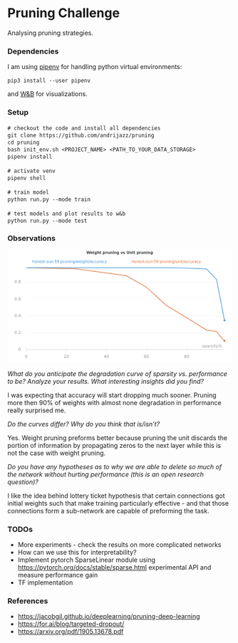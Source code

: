 # Pruning Challenge

Analysing pruning strategies.

### Dependencies

I am using [pipenv](https://pipenv-es.readthedocs.io/es/stable/) for handling python virtual environments:
```
pip3 install --user pipenv
```
and [W&B](https://www.wandb.com/) for visualizations.

### Setup

```
# checkout the code and install all dependencies
git clone https://github.com/andrijazz/pruning
cd pruning
bash init_env.sh <PROJECT_NAME> <PATH_TO_YOUR_DATA_STORAGE>
pipenv install

# activate venv
pipenv shell

# train model
python run.py --mode train

# test models and plot results to w&b
python run.py --mode test

```

### Observations

![](https://github.com/andrijazz/pruning/blob/master/docs/plot2.png)

*What do you anticipate the degradation curve of sparsity vs. performance to be? Analyze your results. What interesting insights did you find?*

I was expecting that accuracy will start dropping much sooner. Pruning more then 90% of weights with almost none degradation in performance really surprised me.  

*Do the curves differ? Why do you think that is/isn’t?*
 
Yes. Weight pruning preforms better because pruning the unit discards the portion of information by propagating zeros to the next layer while this is not the case with weight pruning.  

*Do you have any hypotheses as to why we are able to delete so much of the network without hurting performance
(this is an open research question)?*

I like the idea behind lottery ticket hypothesis that certain connections got initial weights such that make training particularly effective - and that those connections form a sub-network are capable of preforming the task.

### TODOs
* More experiments - check the results on more complicated networks
* How can we use this for interpretability?
* Implement pytorch SparseLinear module using https://pytorch.org/docs/stable/sparse.html experimental API and measure performance gain
* TF implementation

### References
* https://jacobgil.github.io/deeplearning/pruning-deep-learning
* https://for.ai/blog/targeted-dropout/
* https://arxiv.org/pdf/1905.13678.pdf
